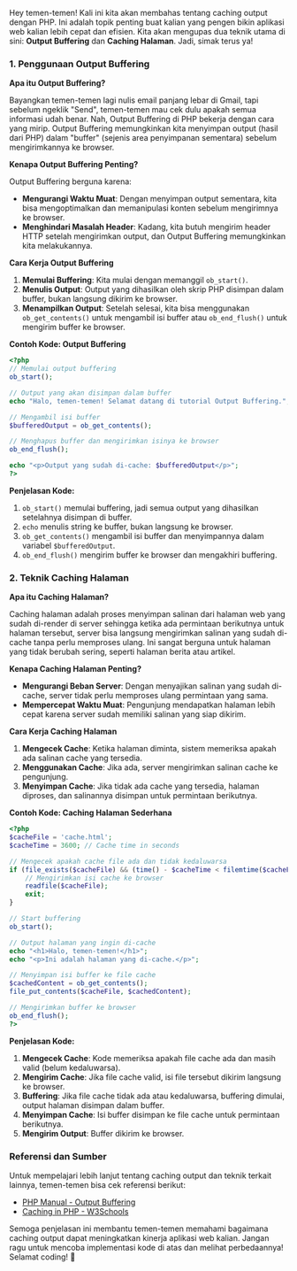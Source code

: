 Hey temen-temen! Kali ini kita akan membahas tentang caching output dengan PHP. Ini adalah topik penting buat kalian yang pengen bikin aplikasi web kalian lebih cepat dan efisien. Kita akan mengupas dua teknik utama di sini: **Output Buffering** dan **Caching Halaman**. Jadi, simak terus ya!

### 1. Penggunaan Output Buffering

**Apa itu Output Buffering?**

Bayangkan temen-temen lagi nulis email panjang lebar di Gmail, tapi sebelum ngeklik "Send", temen-temen mau cek dulu apakah semua informasi udah benar. Nah, Output Buffering di PHP bekerja dengan cara yang mirip. Output Buffering memungkinkan kita menyimpan output (hasil dari PHP) dalam "buffer" (sejenis area penyimpanan sementara) sebelum mengirimkannya ke browser.

**Kenapa Output Buffering Penting?**

Output Buffering berguna karena:
- **Mengurangi Waktu Muat**: Dengan menyimpan output sementara, kita bisa mengoptimalkan dan memanipulasi konten sebelum mengirimnya ke browser.
- **Menghindari Masalah Header**: Kadang, kita butuh mengirim header HTTP setelah mengirimkan output, dan Output Buffering memungkinkan kita melakukannya.

**Cara Kerja Output Buffering**

1. **Memulai Buffering**: Kita mulai dengan memanggil `ob_start()`.
2. **Menulis Output**: Output yang dihasilkan oleh skrip PHP disimpan dalam buffer, bukan langsung dikirim ke browser.
3. **Menampilkan Output**: Setelah selesai, kita bisa menggunakan `ob_get_contents()` untuk mengambil isi buffer atau `ob_end_flush()` untuk mengirim buffer ke browser.

**Contoh Kode: Output Buffering**

```php
<?php
// Memulai output buffering
ob_start();

// Output yang akan disimpan dalam buffer
echo "Halo, temen-temen! Selamat datang di tutorial Output Buffering.";

// Mengambil isi buffer
$bufferedOutput = ob_get_contents();

// Menghapus buffer dan mengirimkan isinya ke browser
ob_end_flush();

echo "<p>Output yang sudah di-cache: $bufferedOutput</p>";
?>
```

**Penjelasan Kode:**

1. `ob_start()` memulai buffering, jadi semua output yang dihasilkan setelahnya disimpan di buffer.
2. `echo` menulis string ke buffer, bukan langsung ke browser.
3. `ob_get_contents()` mengambil isi buffer dan menyimpannya dalam variabel `$bufferedOutput`.
4. `ob_end_flush()` mengirim buffer ke browser dan mengakhiri buffering.

### 2. Teknik Caching Halaman

**Apa itu Caching Halaman?**

Caching halaman adalah proses menyimpan salinan dari halaman web yang sudah di-render di server sehingga ketika ada permintaan berikutnya untuk halaman tersebut, server bisa langsung mengirimkan salinan yang sudah di-cache tanpa perlu memproses ulang. Ini sangat berguna untuk halaman yang tidak berubah sering, seperti halaman berita atau artikel.

**Kenapa Caching Halaman Penting?**

- **Mengurangi Beban Server**: Dengan menyajikan salinan yang sudah di-cache, server tidak perlu memproses ulang permintaan yang sama.
- **Mempercepat Waktu Muat**: Pengunjung mendapatkan halaman lebih cepat karena server sudah memiliki salinan yang siap dikirim.

**Cara Kerja Caching Halaman**

1. **Mengecek Cache**: Ketika halaman diminta, sistem memeriksa apakah ada salinan cache yang tersedia.
2. **Menggunakan Cache**: Jika ada, server mengirimkan salinan cache ke pengunjung.
3. **Menyimpan Cache**: Jika tidak ada cache yang tersedia, halaman diproses, dan salinannya disimpan untuk permintaan berikutnya.

**Contoh Kode: Caching Halaman Sederhana**

```php
<?php
$cacheFile = 'cache.html';
$cacheTime = 3600; // Cache time in seconds

// Mengecek apakah cache file ada dan tidak kedaluwarsa
if (file_exists($cacheFile) && (time() - $cacheTime < filemtime($cacheFile))) {
    // Mengirimkan isi cache ke browser
    readfile($cacheFile);
    exit;
}

// Start buffering
ob_start();

// Output halaman yang ingin di-cache
echo "<h1>Halo, temen-temen!</h1>";
echo "<p>Ini adalah halaman yang di-cache.</p>";

// Menyimpan isi buffer ke file cache
$cachedContent = ob_get_contents();
file_put_contents($cacheFile, $cachedContent);

// Mengirimkan buffer ke browser
ob_end_flush();
?>
```

**Penjelasan Kode:**

1. **Mengecek Cache**: Kode memeriksa apakah file cache ada dan masih valid (belum kedaluwarsa).
2. **Mengirim Cache**: Jika file cache valid, isi file tersebut dikirim langsung ke browser.
3. **Buffering**: Jika file cache tidak ada atau kedaluwarsa, buffering dimulai, output halaman disimpan dalam buffer.
4. **Menyimpan Cache**: Isi buffer disimpan ke file cache untuk permintaan berikutnya.
5. **Mengirim Output**: Buffer dikirim ke browser.

### Referensi dan Sumber

Untuk mempelajari lebih lanjut tentang caching output dan teknik terkait lainnya, temen-temen bisa cek referensi berikut:
- [PHP Manual - Output Buffering](https://www.php.net/manual/en/features.output-buffering.php)
- [Caching in PHP - W3Schools](https://www.w3schools.com/php/php_caching.asp)

Semoga penjelasan ini membantu temen-temen memahami bagaimana caching output dapat meningkatkan kinerja aplikasi web kalian. Jangan ragu untuk mencoba implementasi kode di atas dan melihat perbedaannya! Selamat coding! 🚀

